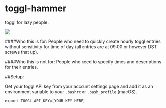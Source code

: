 # toggl-hammer
toggl for lazy people.

![](https://i.imgur.com/Y7AmKth.png)

####Who this is for:
People who need to quickly create hourly toggl entries without sensitivity for time of day (all entries are at 09:00 or however DST screws that up).

####Who this is not for:
People who need to specify times and descriptions for their entries.

##Setup:

Get your toggl API key from your account settings page and add it as an environment variable to your `.bashrc` or `.bash_profile` (macOS).

    export TOGGL_API_KEY=[YOUR KEY HERE]

